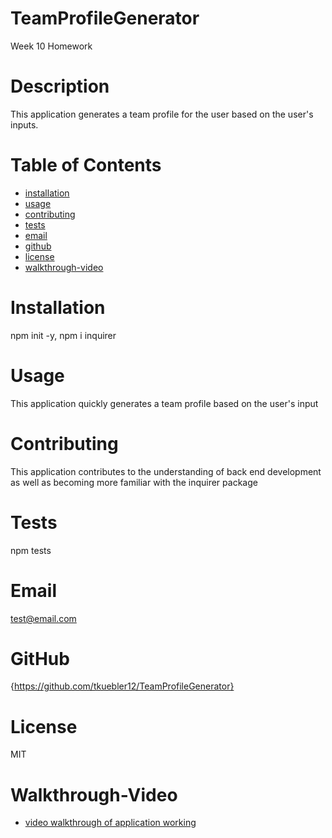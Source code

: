 # TeamProfileGenerator
Week 10 Homework

# Description

This application generates a team profile for the user based on the user's inputs.

# Table of Contents
* [installation](#installation)
* [usage](#usage)
* [contributing](#contributing)
* [tests](#tests)
* [email](#email)
* [github](#github)
* [license](#license)
* [walkthrough-video](#walkthrough-video)

# Installation

npm init -y, npm i inquirer

# Usage

This application quickly generates a team profile based on the user's input

# Contributing

This application contributes to the understanding of back end development 
as well as becoming more familiar with the inquirer package

# Tests

npm tests

# Email

test@email.com

# GitHub

{https://github.com/tkuebler12/TeamProfileGenerator}

# License

MIT

# Walkthrough-Video

* [video walkthrough of application working](https://drive.google.com/file/d/1FUkhOvtXL7dodKZgDZ9PM96jJSKk3RqW/view)